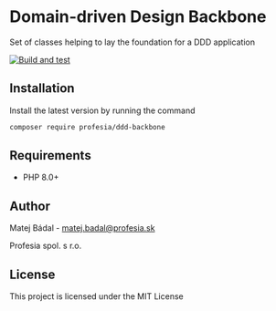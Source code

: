 # Domain-driven Design Backbone
Set of classes helping to lay the foundation for a DDD application

[![Build and test](https://github.com/profesia/ddd-backbone/actions/workflows/test-runner.yml/badge.svg?branch=master)](https://github.com/profesia/psr-middlewares/actions/workflows/test-runner.yml)

## Installation
Install the latest version by running the command
```bash
composer require profesia/ddd-backbone
```
## Requirements
- PHP 8.0+
## Author
Matej Bádal - matej.badal@profesia.sk

Profesia spol. s r.o.
## License
This project is licensed under the MIT License
